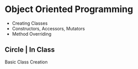 # Object Oriented Programming
- Creating Classes
- Constructors, Accessors, Mutators
- Method Overriding


## Circle | In Class
Basic Class Creation